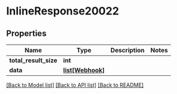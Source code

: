 # InlineResponse20022

## Properties
Name | Type | Description | Notes
------------ | ------------- | ------------- | -------------
**total_result_size** | **int** |  | 
**data** | [**list[Webhook]**](Webhook.md) |  | 

[[Back to Model list]](../README.md#documentation-for-models) [[Back to API list]](../README.md#documentation-for-api-endpoints) [[Back to README]](../README.md)


